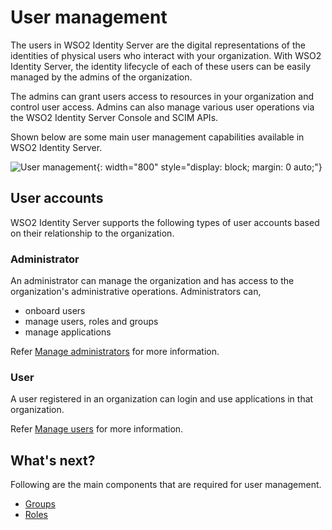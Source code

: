 # User management

The users in WSO2 Identity Server are the digital representations of the identities of physical users who interact with your
organization. With WSO2 Identity Server, the identity lifecycle of each of these users can be easily managed by the admins of the
organization.

The admins can grant users access to resources in your organization and control user access. Admins can also manage various user operations via the WSO2 Identity Server Console and SCIM APIs.

Shown below are some main user management capabilities available in WSO2 Identity Server.

![User management]({{base_path}}/assets/img/guides/users/user-management-overview.png){: width="800" style="display: block; margin: 0 auto;"}
## User accounts

WSO2 Identity Server supports the following types of user accounts based on their relationship to the organization.

### Administrator

An administrator can manage the organization and has access to the organization's administrative operations. Administrators can,

* onboard users
* manage users, roles and groups
* manage applications

Refer [Manage administrators]({{base_path}}/guides/users/manage-collaborators/) for more information.

### User

A user registered in an organization can login and use applications in that organization.

Refer [Manage users]({{base_path}}/guides/users/manage-customers/) for more information.

## What's next?

Following are the main components that are required for user management.

- [Groups]({{base_path}}/guides/users/manage-groups/)
- [Roles]({{base_path}}/references/user-management/user-roles/)
